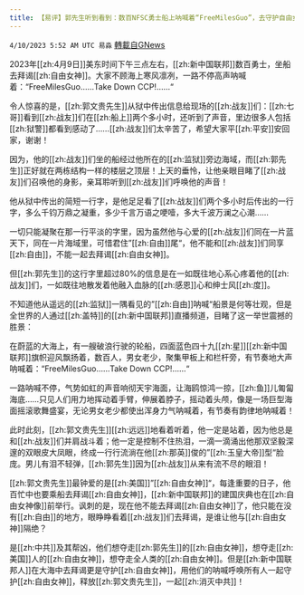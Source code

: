 ```yaml
---
title: 【易评】郭先生听到看到：数百NFSC勇士船上呐喊着“FreeMilesGuo”，去守护自由女神
---
```

`4/10/2023 5:52 AM UTC 易淼` [轉載自GNews](https://gnews.org/articles/1082218)

2023年[[zh:4月9日]]美东时间下午三点左右，[[zh:新中国联邦]]数百勇士，坐船去拜谒[[zh:自由女神]]。大家不顾海上寒风凛冽，一路不停高声呐喊着：“FreeMilesGuo……Take Down CCP!……“

令人惊喜的是，[[zh:郭文贵先生]]从狱中传出信息给现场的[[zh:战友]]们：[[zh:七哥]]看到[[zh:战友]]们在[[zh:船上]]两个多小时，还听到了声音，里边很多人包括[[zh:狱警]]都看到感动了……[[zh:战友]]们太辛苦了，希望大家平[[zh:平安]]安回家，谢谢！

因为，他的[[zh:战友]]们坐的船经过他所在的[[zh:监狱]]旁边海域，而[[zh:郭先生]]正好就在两栋结构一样的楼层之顶层！上天的垂怜，让他亲眼目睹了[[zh:战友]]们召唤他的身影，亲耳聆听到[[zh:战友]]们呼唤他的声音！

他从狱中传出的简短一行字，是他足足看了[[zh:战友]]们两个多小时后传出的一行字，多么千钧万鼎之凝重，多少千言万语之哽噎，多大千波万澜之心潮……

一切只能凝聚在那一行平淡的字里，因为虽然他与心爱的[[zh:战友]]们同在一片蓝天下，同在一片海域里，可惜君住”[[zh:自由]]尾“，他不能和[[zh:战友]]们同享[[zh:自由]]，不能一起去拜谒[[zh:自由女神]]。

但[[zh:郭先生]]的这行字里超过80%的信息是在一如既往地心系心疼着他的[[zh:战友]]们，一如既往地散发着他融入血脉的[[zh:感恩]]心和绅士风[[zh:度]]。

不知道他从遥远的[[zh:监狱]]一隅看见的”[[zh:自由]]呐喊“船景是何等壮观，但是全世界的人通过[[zh:盖特]]的[[zh:新中国联邦]]直播频道，目睹了这一举世震撼的胜景：

在蔚蓝的大海上，有一艘破浪行驶的轮船，四面蓝色四十九[[zh:星]][[zh:新中国联邦]]旗帜迎风飘扬着，数百人，男女老少，聚集甲板上和栏杆旁，有节奏地大声呐喊着：“FreeMilesGuo……Take Down CCP!……“

一路呐喊不停，气势如虹的声音响彻天宇海面，让海鸥惊鸿一掠，[[zh:鱼]]儿匍匐海底……只见人们用力地挥动着手臂，伸展着脖子，摇动着头颅，像是一场巨型海面摇滚歌舞盛宴，无论男女老少都使出浑身力气呐喊着，有节奏有韵律地呐喊着！

此时此刻，[[zh:郭文贵先生]][[zh:远远]]地看着听着，他一定是站着，因为他总是和[[zh:战友]]们并肩战斗着；他一定是控制不住热泪，一滴一滴涌出他那双坚毅深邃的双眼皮大凤眼，终成一行行流淌在他[[zh:那英]]俊的”[[zh:玉皇大帝]]型“脸庞。男儿有泪不轻弹，[[zh:郭先生]]因为[[zh:战友]]从来有流不尽的眼泪！

[[zh:郭文贵先生]]最钟爱的是[[zh:美国]]”[[zh:自由女神]]“，每逢重要的日子，他百忙中也要乘船去拜谒[[zh:自由女神]]，[[zh:新中国联邦]]的建国庆典也在[[zh:自由女神像]]前举行。讽刺的是，现在他不能去拜谒[[zh:自由女神]]了，他只能在没有[[zh:自由]]的地方，眼睁睁看着[[zh:战友]]们去拜谒，是谁让他与[[zh:自由女神]]隔绝？

是[[zh:中共]]及其帮凶，他们想夺走[[zh:郭先生]]的[[zh:自由女神]]，想夺走[[zh:美国]]人的[[zh:自由女神]]，想夺走全人类的[[zh:自由女神]]。但是[[zh:新中国联邦人]]在大海中去拜谒更是守护[[zh:自由女神]]，用他们的呐喊呼唤所有人一起守护[[zh:自由女神]]，释放[[zh:郭文贵先生]]，一起[[zh:消灭中共]]！



